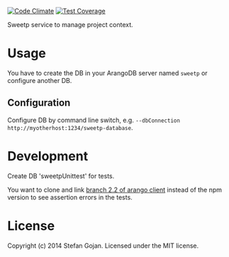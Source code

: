 [![Code Climate](https://codeclimate.com/github/hoschi/sweetp-service-project-context-manager/badges/gpa.svg)](https://codeclimate.com/github/hoschi/sweetp-service-project-context-manager) [![Test Coverage](https://codeclimate.com/github/hoschi/sweetp-service-project-context-manager/badges/coverage.svg)](https://codeclimate.com/github/hoschi/sweetp-service-project-context-manager)

Sweetp service to manage project context.

# Usage

You have to create the DB in your ArangoDB server named `sweetp` or configure another DB.

## Configuration

Configure DB by command line switch, e.g. `--dbConnection http://myotherhost:1234/sweetp-database`.


# Development

Create DB 'sweetpUnittest' for tests.

You want to clone and link
[branch 2.2 of arango client](https://github.com/triAGENS/ArangoDB-JavaScript/commits/2.2)
instead of the npm version to see assertion errors in the tests.

# License

Copyright (c) 2014 Stefan Gojan.
Licensed under the MIT license.
